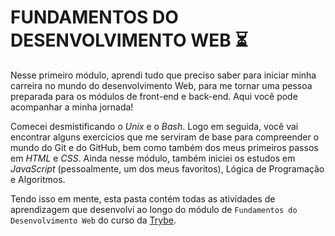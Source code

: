 # FUNDAMENTOS DO DESENVOLVIMENTO WEB :hourglass_flowing_sand:

Nesse primeiro módulo, aprendi tudo que preciso saber para iniciar minha carreira no mundo do desenvolvimento Web, para me tornar uma pessoa preparada para os módulos de front-end e back-end. Aqui você pode acompanhar a minha jornada!

Comecei desmistificando o _Unix_ e o _Bash_. Logo em seguida, você vai encontrar alguns exercícios que me serviram de base para compreender o mundo do Git e do GitHub, bem como também dos meus primeiros passos em _HTML_ e _CSS_. Ainda nesse módulo, também iniciei os estudos em _JavaScript_ (pessoalmente, um dos meus favoritos), Lógica de Programação e Algoritmos.

Tendo isso em mente, esta pasta contém todas as atividades de aprendizagem que desenvolvi ao longo do módulo de `Fundamentos do Desenvolvimento Web` do curso da [Trybe](https://www.betrybe.com/). 
